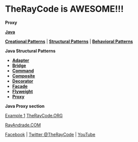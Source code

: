 # TheRayCode is AWESOME!!!

**Proxy**

**[Java](../README.md)** 

**[Creational Patterns](../../Creational/README.md)** | **[Structural Patterns](./README.md)** | **[Behavioral Patterns](../../Behavioral/README.md)**

**Java Structural Patterns**

* **[Adapter](../Adapter/README.md)**
* **[Bridge](../Bridge/README.md)**
* **[Command](../Command/README.md)**
* **[Composite](../Composite/README.md)**
* **[Decorator](../Decorator/README.md)**
* **[Facade](../Facade/README.md)**
* **[Flyweight](../Flyweight/README.md)**
* **[Proxy](./README.md)**

**Java Proxy section**

[Example 1](./BE1/README.md)
[TheRayCode.ORG](https://www.TheRayCode.org)

[RayAndrade.COM](https://www.RayAndrade.com)

[Facebook](https://www.facebook.com/TheRayCode/) | [Twitter @TheRayCode](https://www.twitter.com/TheRayCode/) | [YouTube](https://www.youtube.com/AndradeRay/)
